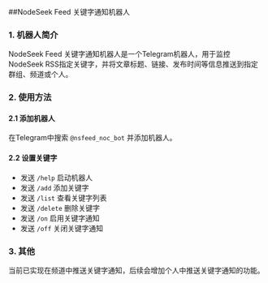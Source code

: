 ##NodeSeek Feed 关键字通知机器人

### 1. 机器人简介
NodeSeek Feed 关键字通知机器人是一个Telegram机器人，用于监控NodeSeek RSS指定关键字，并将文章标题、链接、发布时间等信息推送到指定群组、频道或个人。


### 2. 使用方法

#### 2.1 添加机器人

在Telegram中搜索 `@nsfeed_noc_bot` 并添加机器人。

#### 2.2 设置关键字

- 发送 `/help` 启动机器人
- 发送 `/add` 添加关键字
- 发送 `/list` 查看关键字列表
- 发送 `/delete` 删除关键字
- 发送 `/on` 启用关键字通知
- 发送 `/off` 关闭关键字通知



### 3. 其他

当前已实现在频道中推送关键字通知，后续会增加个人中推送关键字通知的功能。
